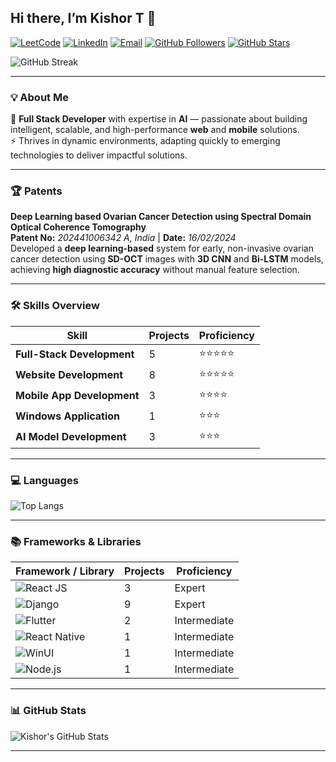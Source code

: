 ## Hi there, I’m Kishor T 👋  

[![LeetCode](https://img.shields.io/badge/LeetCode-000?style=for-the-badge&logo=LeetCode&logoColor=white)](https://leetcode.com/u/kishor404/)
[![LinkedIn](https://img.shields.io/badge/LinkedIn-0A66C2?style=for-the-badge&logo=linkedin&logoColor=white)](http://www.linkedin.com/in/kishor404)
[![Email](https://img.shields.io/badge/Email-9e3628?style=for-the-badge&logo=gmail&logoColor=white)](mailto:kishor404@outlook.in)
[![GitHub Followers](https://img.shields.io/github/followers/kishor404?label=Followers&style=for-the-badge)](https://github.com/kishor404)
[![GitHub Stars](https://img.shields.io/github/stars/kishor404?label=Stars&style=for-the-badge)](https://github.com/kishor404)

![GitHub Streak](http://github-readme-streak-stats.herokuapp.com?user=Kishor404&theme=dark)   

---

### 💡 About Me  
🚀 **Full Stack Developer** with expertise in **AI** — passionate about building intelligent, scalable, and high-performance **web** and **mobile** solutions.  
⚡ Thrives in dynamic environments, adapting quickly to emerging technologies to deliver impactful solutions.  

---

### 🏆 Patents  

**Deep Learning based Ovarian Cancer Detection using Spectral Domain Optical Coherence Tomography**  
**Patent No:** *202441006342 A, India* | **Date:** *16/02/2024*  
Developed a **deep learning-based** system for early, non-invasive ovarian cancer detection using **SD-OCT** images with **3D CNN** and **Bi-LSTM** models, achieving **high diagnostic accuracy** without manual feature selection.

---

### 🛠 Skills Overview  

| Skill                         | Projects | Proficiency |
|--------------------------------|----------|-------------|
| **Full-Stack Development**     | 5        | ⭐⭐⭐⭐⭐ |
| **Website Development**        | 8        | ⭐⭐⭐⭐⭐ |
| **Mobile App Development**     | 3        | ⭐⭐⭐⭐ |
| **Windows Application**        | 1        | ⭐⭐⭐ |
| **AI Model Development**       | 3        | ⭐⭐⭐ |

---

### 💻 Languages  

![Top Langs](https://github-readme-stats.vercel.app/api/top-langs/?username=kishor404&theme=dark&layout=compact)  

---

### 📚 Frameworks & Libraries  

| Framework / Library | Projects | Proficiency |
|---------------------|----------|-------------|
| ![React JS](https://img.shields.io/badge/React_JS-20232A?style=for-the-badge&logo=react&logoColor=61DAFB) | 3 | Expert |
| ![Django](https://img.shields.io/badge/Django-092E20?style=for-the-badge&logo=django&logoColor=white) | 9 | Expert |
| ![Flutter](https://img.shields.io/badge/Flutter-02569B?style=for-the-badge&logo=flutter&logoColor=white) | 2 | Intermediate |
| ![React Native](https://img.shields.io/badge/React_Native-20232A?style=for-the-badge&logo=react&logoColor=61DAFB) | 1 | Intermediate |
| ![WinUI](https://img.shields.io/badge/WinUI-0078D4?style=for-the-badge&logo=windows&logoColor=white) | 1 | Intermediate |
| ![Node.js](https://img.shields.io/badge/Node.js-339933?style=for-the-badge&logo=node.js&logoColor=white) | 1 | Intermediate |

---

### 📊 GitHub Stats  

![Kishor's GitHub Stats](https://github-readme-stats.vercel.app/api?username=kishor404&show_icons=true&theme=dark&rank_icon=percentile&hide_border=true)  

---
